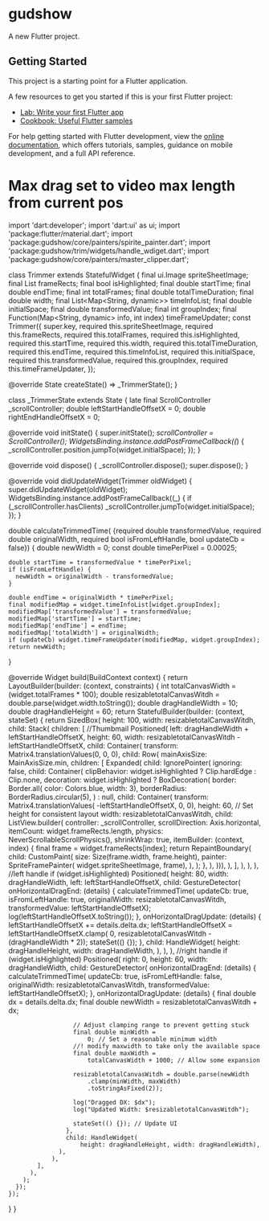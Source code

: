 # gudshow

A new Flutter project.

## Getting Started

This project is a starting point for a Flutter application.

A few resources to get you started if this is your first Flutter project:

- [Lab: Write your first Flutter app](https://docs.flutter.dev/get-started/codelab)
- [Cookbook: Useful Flutter samples](https://docs.flutter.dev/cookbook)

For help getting started with Flutter development, view the
[online documentation](https://docs.flutter.dev/), which offers tutorials,
samples, guidance on mobile development, and a full API reference.

# Max drag set to video max length from current pos















import 'dart:developer';
import 'dart:ui' as ui;
import 'package:flutter/material.dart';
import 'package:gudshow/core/painters/spirite_painter.dart';
import 'package:gudshow/trim/widgets/handle_wdiget.dart';
import 'package:gudshow/core/painters/master_clipper.dart';

class Trimmer extends StatefulWidget {
  final ui.Image spriteSheetImage;
  final List<Rect> frameRects;
  final bool isHighlighted;
  final double startTime;
  final double endTime;
  final int totalFrames;
  final double totalTimeDuration;
  final double width;
  final List<Map<String, dynamic>> timeInfoList;
  final double initialSpace;
  final double transformedValue;
  final int groupIndex;
  final Function(Map<String, dynamic> info, int index) timeFrameUpdater;
  const Trimmer({
    super.key,
    required this.spriteSheetImage,
    required this.frameRects,
    required this.totalFrames,
    required this.isHighlighted,
    required this.startTime,
    required this.width,
    required this.totalTimeDuration,
    required this.endTime,
    required this.timeInfoList,
    required this.initialSpace,
    required this.transformedValue,
    required this.groupIndex,
    required this.timeFrameUpdater,
  });

  @override
  State<Trimmer> createState() => _TrimmerState();
}

class _TrimmerState extends State<Trimmer> {
  late final ScrollController _scrollController;
  double leftStartHandleOffsetX = 0;
  double rightEndHandleOffsetX = 0;

  @override
  void initState() {
    super.initState();
    _scrollController = ScrollController();
    WidgetsBinding.instance.addPostFrameCallback((_) {
      _scrollController.position.jumpTo(widget.initialSpace);
    });
  }

  @override
  void dispose() {
    _scrollController.dispose();
    super.dispose();
  }

  @override
  void didUpdateWidget(Trimmer oldWidget) {
    super.didUpdateWidget(oldWidget);
    WidgetsBinding.instance.addPostFrameCallback((_) {
      if (_scrollController.hasClients)
        _scrollController.jumpTo(widget.initialSpace);
    });
  }

  double calculateTrimmedTime(
      {required double transformedValue,
      required double originalWidth,
      required bool isFromLeftHandle,
      bool updateCb = false}) {
    double newWidth = 0;
    const double timePerPixel = 0.00025;

    double startTime = transformedValue * timePerPixel;
    if (isFromLeftHandle) {
      newWidth = originalWidth - transformedValue;
    }

    double endTime = originalWidth * timePerPixel;
    final modifiedMap = widget.timeInfoList[widget.groupIndex];
    modifiedMap['transformedValue'] = transformedValue;
    modifiedMap['startTime'] = startTime;
    modifiedMap['endTime'] = endTime;
    modifiedMap['totalWidth'] = originalWidth;
    if (updateCb) widget.timeFrameUpdater(modifiedMap, widget.groupIndex);
    return newWidth;
  }

  @override
  Widget build(BuildContext context) {
    return LayoutBuilder(builder: (context, constraints) {
      int totalCanvasWidth = (widget.totalFrames * 100);
      double resizabletotalCanvasWitdh = double.parse(widget.width.toString());
      double dragHandleWidth = 10;
      double dragHandleHeight = 60;
      return StatefulBuilder(builder: (context, stateSet) {
        return SizedBox(
          height: 100,
          width: resizabletotalCanvasWitdh,
          child: Stack(
            children: [
              //Thumbmail
              Positioned(
                left: dragHandleWidth + leftStartHandleOffsetX,
                height: 60,
                width: resizabletotalCanvasWitdh - leftStartHandleOffsetX,
                child: Container(
                  transform: Matrix4.translationValues(0, 0, 0),
                  child: Row(
                    mainAxisSize: MainAxisSize.min,
                    children: [
                      Expanded(
                        child: IgnorePointer(
                            ignoring: false,
                            child: Container(
                                clipBehavior: widget.isHighlighted
                                    ? Clip.hardEdge
                                    : Clip.none,
                                decoration: widget.isHighlighted
                                    ? BoxDecoration(
                                        border: Border.all(
                                            color: Colors.blue, width: 3),
                                        borderRadius: BorderRadius.circular(5),
                                      )
                                    : null,
                                child: Container(
                                  transform: Matrix4.translationValues(
                                      -leftStartHandleOffsetX, 0, 0),
                                  height:
                                      60, // Set height for consistent layout
                                  width: resizabletotalCanvasWitdh,
                                  child: ListView.builder(
                                    controller: _scrollController,
                                    scrollDirection: Axis.horizontal,
                                    itemCount: widget.frameRects.length,
                                    physics: NeverScrollableScrollPhysics(),
                                    shrinkWrap: true,
                                    itemBuilder: (context, index) {
                                      final frame = widget.frameRects[index];
                                      return RepaintBoundary(
                                        child: CustomPaint(
                                          size: Size(frame.width, frame.height),
                                          painter: SpriteFramePainter(
                                              widget.spriteSheetImage, frame),
                                        ),
                                      );
                                    },
                                  ),
                                ))),
                      ),
                    ],
                  ),
                ),
              ), //left handle
              if (widget.isHighlighted)
                Positioned(
                  height: 80,
                  width: dragHandleWidth,
                  left: leftStartHandleOffsetX,
                  child: GestureDetector(
                    onHorizontalDragEnd: (details) {
                      calculateTrimmedTime(
                          updateCb: true,
                          isFromLeftHandle: true,
                          originalWidth: resizabletotalCanvasWitdh,
                          transformedValue: leftStartHandleOffsetX);
                      log(leftStartHandleOffsetX.toString());
                    },
                    onHorizontalDragUpdate: (details) {
                      leftStartHandleOffsetX += details.delta.dx;
                      leftStartHandleOffsetX = leftStartHandleOffsetX.clamp(
                          0, resizabletotalCanvasWitdh - (dragHandleWidth * 2));
                      stateSet(() {});
                    },
                    child: HandleWidget(
                      height: dragHandleHeight,
                      width: dragHandleWidth,
                    ),
                  ),
                ),
              //right handle
              if (widget.isHighlighted)
                Positioned(
                  right: 0,
                  height: 60,
                  width: dragHandleWidth,
                  child: GestureDetector(
                    onHorizontalDragEnd: (details) {
                      calculateTrimmedTime(
                          updateCb: true,
                          isFromLeftHandle: false,
                          originalWidth: resizabletotalCanvasWitdh,
                          transformedValue: leftStartHandleOffsetX);
                    },
                    onHorizontalDragUpdate: (details) {
                      final double dx = details.delta.dx;
                      final double newWidth = resizabletotalCanvasWitdh + dx;

                      // Adjust clamping range to prevent getting stuck
                      final double minWidth =
                          0; // Set a reasonable minimum width
                      //! modify maxwidth to take only the available space
                      final double maxWidth =
                          totalCanvasWidth + 1000; // Allow some expansion

                      resizabletotalCanvasWitdh = double.parse(newWidth
                          .clamp(minWidth, maxWidth)
                          .toStringAsFixed(2));

                      log("Dragged DX: $dx");
                      log("Updated Width: $resizabletotalCanvasWitdh");

                      stateSet(() {}); // Update UI
                    },
                    child: HandleWidget(
                        height: dragHandleHeight, width: dragHandleWidth),
                  ),
                ),
            ],
          ),
        );
      });
    });
  }
}
